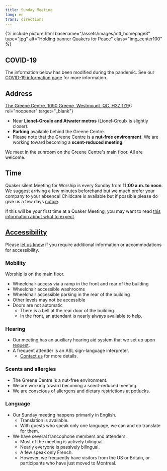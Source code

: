 ```yaml
---
title: Sunday Meeting
lang: en
trans: directions
---
```

{% include picture.html basename="/assets/images/mtl_homepage3" type="jpg" alt="Holding banner Quakers for Peace" class="img_center100" %}

## COVID-19

The information below has been modified during the pandemic. See our [COVID-19 information page](/covid-19) for more information.

## Address

[The Greene Centre, 1090 Greene, Westmount, QC, H3Z 1Z9](https://www.google.com/maps/search/1090%20Greene,%20Westmount,%20QC,%20H3Z%201Z9){: rel="noopener" target="_blank"}

* Near **Lionel-Groulx and Atwater metros** (Lionel-Groulx is slightly closer).
* **Parking** available behind the Greene Centre.
* Please note that the Greene Centre is a **nut-free environment**. We are working toward becoming a **scent-reduced meeting**.

We meet in the sunroom on the Greene Centre's main floor. All are welcome.

## Time

Quaker silent Meeting for Worship is every Sunday from **11:00 a.m. to noon**. We suggest arriving a few minutes beforehand but we much prefer your company to your absence! Childcare is available but if possible please do give us a few days [notice](/contact).

If this will be your first time at a Quaker Meeting, you may want to read [this information about what to expect](/about).

## [Accessibility](/accessibility) <span class="stanchor"><a name="accessibility"></a></span>

Please [let us know](/contact) if you require additional information or accommodations for accessibility.

### Mobility
Worship is on the main floor.
* Wheelchair access via a ramp in the front and rear of the building
* Wheelchair accessible washrooms
* Wheelchair accessible parking in the rear of the building
* Other levels may not be accessible
* Doors are not automatic
  * There is a bell at the rear door of the building.
  * In the front, an attendant is nearly always available to help.

### Hearing
* Our meeting has an auxiliary hearing aid system that we set up upon [request](/contact).
* A frequent attender is an ASL sign-language interpreter.
  * [Contact us](/contact) for more details.

### Scents and allergies
* The Greene Centre is a nut-free environment.
* We are working toward becoming a scent-reduced meeting.
* We are conscious of allergens and dietary restrictions at potlucks.

### Language
* Our Sunday meeting happens primarily in English.
  * Translation is available.
  * With guests who speak only one language, we can and do translate for them.
* We have several francophone members and attenders.
  * Most of the meeting is actively bilingual.
  * Nearly everyone is passively bilingual.
  * A few speak only French.
  * However, we frequently have visitors from the US or Britain, or participants who have just moved to Montreal.
